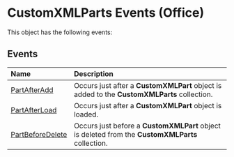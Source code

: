 
# CustomXMLParts Events (Office)
This object has the following events:

## Events



|**Name**|**Description**|
|:-----|:-----|
| [PartAfterAdd](c1a263a5-94cb-f563-145b-151a52a31d52.md)|Occurs just after a  **CustomXMLPart** object is added to the **CustomXMLParts** collection.|
| [PartAfterLoad](d59fe837-27b5-300f-133f-ffb01f5f95b9.md)|Occurs just after a  **CustomXMLPart** object is loaded.|
| [PartBeforeDelete](50fa1172-3eac-e091-660e-693a91aaf330.md)|Occurs just before a  **CustomXMLPart** object is deleted from the **CustomXMLParts** collection.|
